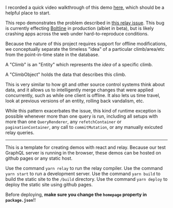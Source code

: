 I recorded a quick video walkthrough of this demo [here](https://www.youtube.com/watch?v=in84djn-oBI&feature=youtu.be), which should be a helpful place to start.

This repo demonstrates the problem described in [this relay issue](https://github.com/facebook/relay/issues/2237). This bug is currently effecting [Boltline](https://www.boltline.org/) in production (albiet in beta), but is likely crashing apps across the web under hard-to-reproduce conditions.

Because the nature of this project requires support for offline modifications, we conceptually separate the timeless "idea" of a particular climb/area/etc from the point-in-time state in the database.

A "Climb" is an "Entity" which represents the *idea* of a specific climb.

A "ClimbObject" holds the data that describes this climb.

This is very similar to how git and other source control systems think about data, and it allows us to intelligently merge changes that were applied concurrently, such as while one client is offline. It also lets us time travel, look at previous versions of an entity, rolling back vandalism, etc.

While this pattern exacerbates the issue, this kind of runtime exception is possible whenever more than one query is run, including all setups with more than one `QueryRenderer`, any `refetchContainer` or `paginationContainer`, any call to `commitMutation`, or any manually exicuted relay queries.

---

This is a template for creating demos with react and relay. Because our test GraphQL server is running in the browser, these demos can be hosted on github pages or any static host.

Use the command `yarn relay` to run the relay compiler.
Use the command `yarn start` to run a development server.
Use the command `yarn build` to build the static site to the `/build` directory.
Use the command `yarn deploy` to deploy the static site using github pages.

Before deploying, **make sure you change the `homepage` property in `package.json`**!!